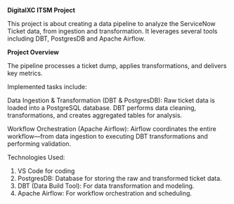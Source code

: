 <b> DigitalXC ITSM Project </b>

This project is about creating a data pipeline to analyze the ServiceNow Ticket data, from ingestion and transformation. It leverages several tools including DBT, PostgresDB and Apache Airflow.

<b>
Project Overview </b>

The pipeline processes a ticket dump, applies transformations, and delivers key metrics. 

Implemented tasks include:


Data Ingestion & Transformation (DBT & PostgresDB): Raw ticket data is loaded into a PostgreSQL database. DBT performs data cleaning, transformations, and creates aggregated tables for analysis.

Workflow Orchestration (Apache Airflow): Airflow coordinates the entire workflow—from data ingestion to executing DBT transformations and performing validation.


Technologies Used: 

1. VS Code for coding
2. PostgresDB: Database for storing the raw and transformed ticket data.
3. DBT (Data Build Tool): For data transformation and modeling.
4. Apache Airflow: For workflow orchestration and scheduling.
